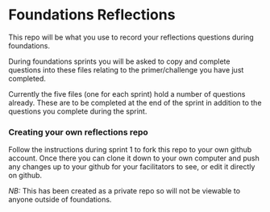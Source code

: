 # Foundations Reflections

This repo will be what you use to record your reflections questions during foundations.

During foundations sprints you will be asked to copy and complete questions into these files relating to the primer/challenge you have just completed.

Currently the five files (one for each sprint) hold a number of questions already. These are to be completed at the end of the sprint in addition to the questions you complete during the sprint. 

### Creating your own reflections repo

Follow the instructions during sprint 1 to fork this repo to your own github account. Once there you can clone it down to your own computer and push any changes up to your github for your facilitators to see, or edit it directly on github.

*NB:* This has been created as a private repo so will not be viewable to anyone outside of foundations.
